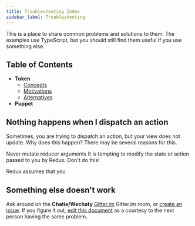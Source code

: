 ```yaml
---
title: Troubleshooting Index
sidebar_label: Troubleshooting
---
```


This is a place to share common problems and solutions to them.
The examples use TypeScript, but you should still find them useful if you use something else.

## Table of Contents

- **Token**
  - [Concepts](concepts)
  - [Motivations](motivations)
  - [Alternatives](alternatives)
- **Puppet**

## Nothing happens when I dispatch an action

Sometimes, you are trying to dispatch an action, but your view does not update. Why does this happen? There may be several reasons for this.

Never mutate reducer arguments
It is tempting to modify the state or action passed to you by Redux. Don't do this!

Redux assumes that you

## Something else doesn't work

Ask around on the **Chatie/Wechaty** [Gitter.im](http://gitter.im/Chatie/Wechaty) Gitter.im room, or [create an issue](https://github.com/wechaty/wechaty/issues).
If you figure it out, [edit this document](https://github.com/wechaty/wechaty.js.org/edit/master/docs/troubleshooting.md) as a courtesy to the next person having the same problem.
